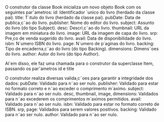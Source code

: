 O construtor da classe Book inicializa um novo objeto Book com os
seguintes parˆametros:
id: Identificador ´unico do livro (herdado da classe pai).
title: T´ıtulo do livro (herdado da classe pai).
pubDate: Data de publica¸c˜ao do livro.
publisher: Nome do editor do livro.
subject: Assunto do livro (do tipo Subject).
desc: Descri¸c˜ao do livro.
thumbnail: URL da imagem em miniatura do livro.
image: URL da imagem de capa do livro.
srp: Pre¸co de venda sugerido do livro.
avail: Data de disponibilidade do livro.
isbn: N´umero ISBN do livro.
page: N´umero de p´aginas do livro.
backing: Tipo de encaderna¸c˜ao do livro (do tipo Backing).
dimensions: Dimens˜oes do livro.
author: Autor do livro (do tipo Author).

Al´em disso, ele faz uma chamada para o construtor da superclasse Item,
passando os parˆametros id e title


O construtor realiza diversas valida¸c˜oes para garantir a integridade dos
dados:
pubDate: Validado para n˜ao ser nulo.
publisher: Validado para estar no formato correto e n˜ao exceder o
comprimento m´aximo.
subject: Validado para n˜ao ser nulo.
desc, thumbnail, image, dimensions: Validados para n˜ao
excederem os comprimentos m´aximos permitidos.
avail: Validado para n˜ao ser nulo.
isbn: Validado para estar no formato correto de ISBN.
srp, page: Validados para serem valores positivos.
backing: Validado para n˜ao ser nulo.
author: Validado para n˜ao ser nulo.
